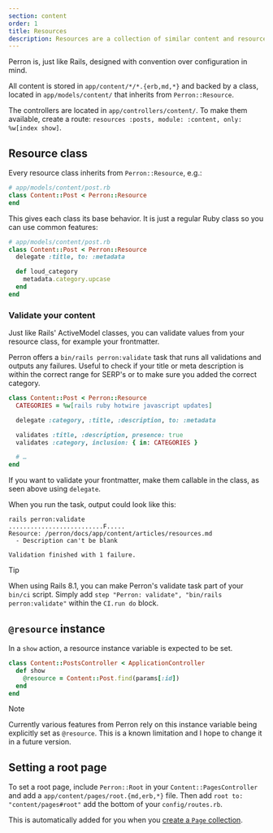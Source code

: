 ```yaml
---
section: content
order: 1
title: Resources
description: Resources are a collection of similar content and resources, like posts, articles or people.
---
```


Perron is, just like Rails, designed with convention over configuration in mind.

All content is stored in `app/content/*/*.{erb,md,*}` and backed by a class, located in `app/models/content/` that inherits from `Perron::Resource`.

The controllers are located in `app/controllers/content/`. To make them available, create a route: `resources :posts, module: :content, only: %w[index show]`.


## Resource class

Every resource class inherits from `Perron::Resource`, e.g.:
```ruby
# app/models/content/post.rb
class Content::Post < Perron::Resource
end
```

This gives each class its base behavior. It is just a regular Ruby class so you can use common features:
```ruby
# app/models/content/post.rb
class Content::Post < Perron::Resource
  delegate :title, to: :metadata

  def loud_category
    metadata.category.upcase
  end
end
```


### Validate your content

Just like Rails' ActiveModel classes, you can validate values from your resource class, for example your frontmatter.

Perron offers a `bin/rails perron:validate` task that runs all validations and outputs any failures. Useful to check if your title or meta description is within the correct range for SERP's or to make sure you added the correct category.
```ruby
class Content::Post < Perron::Resource
  CATEGORIES = %w[rails ruby hotwire javascript updates]

  delegate :category, :title, :description, to: :metadata

  validates :title, :description, presence: true
  validates :category, inclusion: { in: CATEGORIES }

  # …
end
```

If you want to validate your frontmatter, make them callable in the class, as seen above using `delegate`.

When you run the task, output could look like this:
```console
rails perron:validate
..........................F.....
Resource: /perron/docs/app/content/articles/resources.md
  - Description can't be blank

Validation finished with 1 failure.
```

> [!tip]
> When using Rails 8.1, you can make Perron's validate task part of your `bin/ci` script. Simply add `step "Perron: validate", "bin/rails perron:validate"` within the `CI.run do` block.


## `@resource` instance

In a `show` action, a resource instance variable is expected to be set.
```ruby
class Content::PostsController < ApplicationController
  def show
    @resource = Content::Post.find(params[:id])
  end
end
```

> [!note]
> Currently various features from Perron rely on this instance variable being explicitly set as `@resource`. This is a known limitation and I hope to change it in a future version.


## Setting a root page

To set a root page, include `Perron::Root` in your `Content::PagesController` and add a `app/content/pages/root.{md,erb,*}` file. Then add `root to: "content/pages#root"` add the bottom of your `config/routes.rb`.

This is automatically added for you when you [create a `Page` collection](/docs/generator/).
